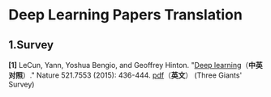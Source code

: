 # Deep Learning Papers Translation
## 1.Survey 
**[1]** LeCun, Yann, Yoshua Bengio, and Geoffrey Hinton. "[Deep learning](https://github.com/LUTLJS/Deep-Learning-Papers-Translation/blob/main/Deep%20Learning.md)（**中英对照**）." Nature 521.7553 (2015): 436-444. [pdf](http://www.cs.toronto.edu/~hinton/absps/NatureDeepReview.pdf)（**英文**） (Three Giants' Survey)
